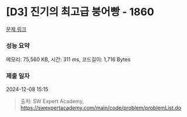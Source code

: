 # [D3] 진기의 최고급 붕어빵 - 1860 

[문제 링크](https://swexpertacademy.com/main/code/problem/problemDetail.do?contestProbId=AV5LsaaqDzYDFAXc) 

### 성능 요약

메모리: 75,560 KB, 시간: 311 ms, 코드길이: 1,716 Bytes

### 제출 일자

2024-12-08 15:15



> 출처: SW Expert Academy, https://swexpertacademy.com/main/code/problem/problemList.do